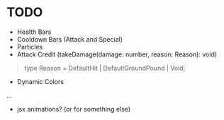 # TODO

- Health Bars
- Cooldown Bars (Attack and Special)
- Particles
- Attack Credit (takeDamage(damage: number, reason: Reason): void)
> type Reason = DefaultHit | DefaultGroundPound | Void;
- Dynamic Colors

...

- jsx animations? (or for something else)
